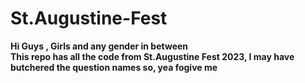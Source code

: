 # St.Augustine-Fest
 <b>Hi Guys , Girls and any gender in between</b><br/>
 <b>This repo has all the code from St.Augustine Fest 2023, I may have butchered the question names so, yea fogive me<b>
